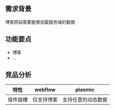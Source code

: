 ## 需求背景

博客网站需要能够加载服务端的数据

## 功能要点

- 博客
- ...

## 竞品分析

| 特性 | webflow | plasmic |
| --- | --- | --- |
| 组件插槽 | 仅支持博客 | 支持任意的动态数据 |
